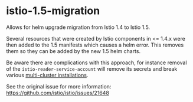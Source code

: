 # istio-1.5-migration

Allows for helm upgrade migration from Istio 1.4 to Istio 1.5.

Several resources that were created by Istio components in <= 1.4.x were then added to the 1.5 manifests which causes a helm error. This removes them so they can be added by the new 1.5 helm charts.

Be aware there are complications with this approach, for instance removal of the `istio-reader-service-account` will remove its secrets and break various [multi-cluster installations](https://archive.istio.io/v1.4/docs/setup/install/multicluster/shared-vpn/#kubeconfig).

See the original issue for more information: https://github.com/istio/istio/issues/21648
